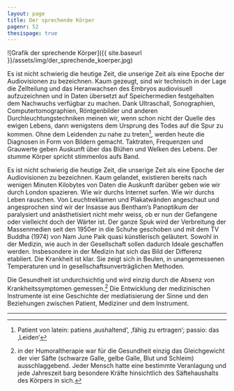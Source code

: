 ```yaml
---
layout: page
title: Der sprechende Körper
pagenr: 52
thesispage: true
---
```

![Grafik der sprechende Körper]({{ site.baseurl }}/assets/img/der_sprechende_koerper.jpg)

Es ist nicht schwierig die heutige Zeit, die unserige Zeit als eine Epoche der Audiovisionen zu bezeichnen. Kaum gezeugt, sind wir technisch in der Lage die Zellteilung und das Heranwachsen des Embryos audiovisuell aufzuzeichnen und in Daten übersetzt auf Speichermedien festgehalten dem Nachwuchs verfügbar zu machen. Dank Ultraschall, Sonographien, Computertomographien, Röntgenbilder und anderen Durchleuchtungstechniken meinen wir, wenn schon nicht der Quelle des ewigen Lebens, dann wenigstens dem Ursprung des Todes auf die Spur zu kommen. Ohne dem Leidenden zu nahe zu treten[^33], werden heute die Diagnosen in Form von Bildern gemacht. Taktraten, Frequenzen und Grauwerte geben Auskunft über das Blühen und Welken des Lebens. Der stumme Körper spricht stimmenlos aufs Band.

Es ist nicht schwierig die heutige Zeit, die unserige Zeit als eine Epoche der Audiovisionen zu bezeichnen. Kaum gelandet, existieren bereits nach wenigen Minuten Kilobytes von Daten die Auskunft darüber geben wie wir durch London spazieren. Wie wir durchs Internet surfen. Wie wir durchs Leben rauschen. Von Leuchtreklamen und Plakatwänden angeschaut und angesprochen sind wir der Insasse aus Bentham‘s Panoptikum der paralysiert und anästhetisiert nicht mehr weiss, ob er nun der Gefangene oder vielleicht doch der Wärter ist. Der ganze Spuk wird der Verbreitung der Massenmedien seit den 1950er in die Schuhe geschoben und mit dem TV Buddha (1974) von Nam June Paik quasi künstlerisch geläutert. Sowohl in der Medizin, wie auch in der Gesellschaft sollen dadurch Ideale geschaffen werden. Insbesondere in der Medizin hat sich das Bild der Differenz etabliert. Die Krankheit ist klar. Sie zeigt sich in Beulen, in unangemessenen Temperaturen und in gesellschaftsunverträglichen Methoden.

Die Gesundheit ist undurchsichtig und wird einzig durch die Absenz von Krankheitssymptomen gemessen.[^34] Die Entwicklung der medizinischen Instrumente ist eine Geschichte der mediatisierung der Sinne und den Beziehungen zwischen Patient, Mediziner und dem Instrument.

---

[^33]:
	Patient von latein: patiens ‚aushaltend‘, ‚fähig zu ertragen‘; passio: das ‚Leiden‘

[^34]:
	in der Humoraltherapie war für die Gesundheit einzig das Gleichgewicht der vier Säfte (schwarze Galle, gelbe Galle, Blut und Schleim) ausschlaggebend. Jeder Mensch hatte eine bestimmte Veranlagung und jede Jahreszeit barg besondere Kräfte hinsichtlich des Säftehaushalts des Körpers in sich.
